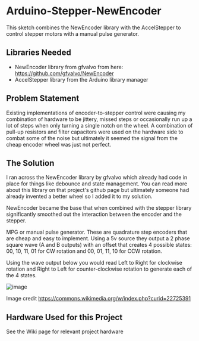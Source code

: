 # Arduino-Stepper-NewEncoder
This sketch combines the NewEncoder library with the AccelStepper to control stepper motors with a manual pulse generator.

## Libraries Needed
* NewEncoder library from gfvalvo from here: https://github.com/gfvalvo/NewEncoder
* AccelStepper library from the Arduino library manager

## Problem Statement
Existing implementations of encoder-to-stepper control were causing my combination of hardware to be jittery, missed steps or occasionally run up a lot of steps when only turning a single notch on the wheel. A combination of pull-up resistors and filter capacitors were used on the hardware side to combat some of the noise but ultimately it seemed the signal from the cheap encoder wheel was just not perfect.

## The Solution

I ran across the NewEncoder library by gfvalvo which already had code in place for things like debounce and state management. You can read more about this library on that project's github page but ultimately someone had already invented a better wheel so I added it to my solution.

NewEncoder became the base that when combined with the stepper library significantly smoothed out the interaction between the encoder and the stepper. 

MPG or manual pulse generator. These are quadrature step encoders that are cheap and easy to implement. Using a 5v source they output a 2 phase square wave (A and B outputs) with an offset that creates 4 possible states: 00, 10, 11, 01 for CW rotation and 00, 01, 11, 10 for CCW rotation.

Using the wave output below you would read Left to Right for clockwise rotation and Right to Left for counter-clockwise rotation to generate each of the 4 states. 

![image](https://user-images.githubusercontent.com/8764001/222147994-58a1b3f9-5a52-44f4-a8d6-bc03bf1c56e9.png)

Image credit https://commons.wikimedia.org/w/index.php?curid=22725391


## Hardware Used for this Project
See the Wiki page for relevant project hardware
